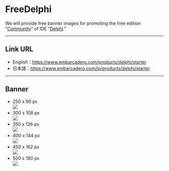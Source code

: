 # FreeDelphi
We will provide free banner images for promoting the free edition “[Community](https://www.embarcadero.com/products/delphi/starter)” of IDE “[Delphi](https://www.embarcadero.com/products/delphi).”

----

## Link URL

* English：https://www.embarcadero.com/products/delphi/starter
* 日本語：https://www.embarcadero.com/jp/products/delphi/starter

----

## Banner

* 250 x 90 px  
[![](https://github.com/delphiusers/FreeDelphi/raw/master/Banner/FreeDelphi-Banner_250x90.png)](https://github.com/delphiusers/FreeDelphi/raw/master/Banner/FreeDelphi-Banner_250x90.png)
* 300 x 108 px  
[![](https://github.com/delphiusers/FreeDelphi/raw/master/Banner/FreeDelphi-Banner_300x108.png)](https://github.com/delphiusers/FreeDelphi/raw/master/Banner/FreeDelphi-Banner_300x108.png)
* 350 x 126 px  
[![](https://github.com/delphiusers/FreeDelphi/raw/master/Banner/FreeDelphi-Banner_350x126.png)](https://github.com/delphiusers/FreeDelphi/raw/master/Banner/FreeDelphi-Banner_350x126.png)
* 400 x 144 px  
[![](https://github.com/delphiusers/FreeDelphi/raw/master/Banner/FreeDelphi-Banner_400x144.png)](https://github.com/delphiusers/FreeDelphi/raw/master/Banner/FreeDelphi-Banner_400x144.png)
* 450 x 162 px  
[![](https://github.com/delphiusers/FreeDelphi/raw/master/Banner/FreeDelphi-Banner_450x162.png)](https://github.com/delphiusers/FreeDelphi/raw/master/Banner/FreeDelphi-Banner_450x162.png)
* 500 x 180 px  
[![](https://github.com/delphiusers/FreeDelphi/raw/master/Banner/FreeDelphi-Banner_500x180.png)](https://github.com/delphiusers/FreeDelphi/raw/master/Banner/FreeDelphi-Banner_500x180.png)

